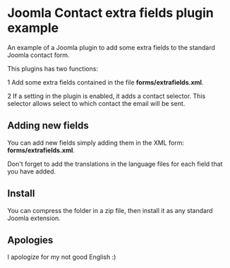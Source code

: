 # Joomla Contact extra fields plugin example

An example of a Joomla plugin to add some extra fields to the standard Joomla contact form.

This plugins has two functions:

1   Add some extra fields contained in the file **forms/extrafields.xml**.

2  If a setting in the plugin is enabled, it adds a contact selector. This selector allows select to which contact the email will be sent.

## Adding new fields

You can add new fields simply adding them in the XML form: **forms/extrafields.xml**.

Don't forget to add the translations in the language files for each field that you have added.

## Install

You can compress the folder in a zip file, then install it as any standard Joomla extension.


## Apologies

I apologize for my not good English :)